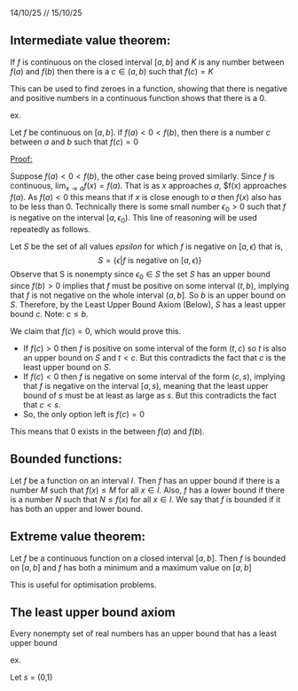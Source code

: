 14/10/25 // 15/10/25

## Intermediate value theorem:

If $f$ is continuous on the closed interval $[a, b]$ and $K$ is any number between $f(a)$ and $f(b)$ then there is a $c \in (a,b)$ such that $f(c)=K$

This can be used to find zeroes in a function, showing that there is negative and positive numbers in a continuous function shows that there is a 0.

ex.

Let $f$ be continuous on $[a, b]$. if $f(a) < 0 < f(b)$, then there is a number $c$ between $a$ and $b$ such that $f(c) = 0$

<u>Proof:</u>

Suppose $f(a) < 0 < f(b)$, the other case being proved similarly.
Since $f$ is continuous, $\lim_{x \to a}f(x) = f(a)$. That is as $x$ approaches $a$, $f(x) approaches $f(a)$.
As $f(a) < 0$ this means that if $x$ is close enough to $a$ then $f(x)$ also has to be less than 0.
Technically there is some small number $\epsilon_0 > 0$ such that $f$ is negative on the interval $[a, \epsilon_0)$. 
This line of reasoning will be used repeatedly as follows.

Let $S$ be the set of all values $epsilon$ for which $f$ is negative on $[a, \epsilon)$ that is,
$$
S = \{\epsilon | f \text{ is negative on } [a, \epsilon)\}
$$
Observe that S is nonempty since $\epsilon_0 \in S$ the set $S$ has an upper bound since $f(b) > 0$ implies that $f$ must be positive on some interval $(t, b)$, implying that $f$ is not negative on the whole interval $(a,b]$. So $b$ is an upper bound on $S$. Therefore, by the Least Upper Bound Axiom (Below), $S$ has a least upper bound $c$. Note: $c \leq b$.

We claim that $f(c) = 0$, which would prove this. 
- If $f(c) > 0$ then $f$ is positive on some interval of the form $(t,c)$ so $t$ is also an upper bound on $S$ and $t < c$. But this contradicts the fact that $c$ is the least upper bound on $S$.
- If $f(c) < 0$ then $f$ is negative on some interval of the form $(c,s)$, implying that $f$ is negative on the interval $[a,s)$, meaning that the least upper bound of $s$ must be at least as large as $s$. But this contradicts the fact that $c < s$.
- So, the only option left is $f(c) = 0$

This means that 0 exists in the between $f(a)$ and $f(b)$.

## Bounded functions:

Let $f$ be a function on an interval $I$. Then $f$ has an upper bound if there is a number $M$ such that $f(x) \leq M$ for all $x \in I$. Also, $f$ has a lower bound if there is a number $N$ such that $N \leq f(x)$ for all $x \in I$. We say that $f$ is bounded if it has both an upper and lower bound.

## Extreme value theorem:

Let $f$ be a continuous function on a closed interval $[a, b]$. Then $f$ is bounded on $[a, b]$ and $f$ has both a minimum and a maximum value on $[a, b]$

This is useful for optimisation problems.

## The least upper bound axiom

Every nonempty set of real numbers has an upper bound that has a least upper bound

ex.

Let $s$ = (0,1)
